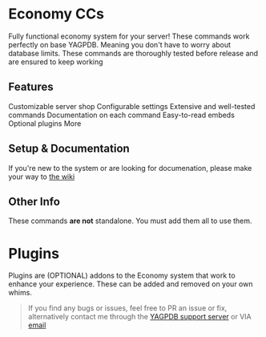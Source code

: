 # Economy CCs
Fully functional economy system for your server!
These commands work perfectly on base YAGPDB. Meaning you don't have to worry about database limits. 
These commands are thoroughly tested before release and are ensured to keep working 

## Features
Customizable server shop
Configurable settings
Extensive and well-tested commands
Documentation on each command
Easy-to-read embeds
Optional plugins
More

## Setup & Documentation
If you're new to the system or are looking for documenation, please make your way to [the wiki](https://github.com/Ranger-4297/YAGPDB-ccs/wiki)

## Other Info
These commands **are not** standalone. You must add them all to use them.

# Plugins
Plugins are (OPTIONAL) addons to the Economy system that work to enhance your experience. These can be added and removed on your own whims.

<blockquote>If you find any bugs or issues, feel free to PR an issue or fix, alternatively contact me through the <a href="https://discord.gg/4uY54rw">YAGPDB support server</a> or VIA <a href="mailto:a.rhyker@gmail.com">email</a></blockquote>